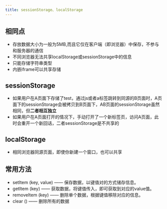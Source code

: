 ```yaml
---
title: sessionStorage、localStorage
---
```



## 相同点

- 存放数据大小为一般为5MB,而且它仅在客户端（即浏览器）中保存，不参与和服务器的通信
- 不同浏览器无法共享localStorage或sessionStorage中的信息
- 只能存储字符串类型
- 内嵌iframe可以共享存储

## sessionStorage

- 如果用户在A页面下存储了test，通过js或者a标签跳转到同源的B页面时，A页面下的sessionStorage会被拷贝到B页面下，AB页面的sessionStorage虽然相同，但**二者相互独立**
- 如果用户在A页面打开的情况下，手动打开了一个新标签页，访问A页面，此时会重开一个新回话，二者sessionStorage是不共享的

## localStorage

- 相同浏览器同源页面，即使你新建一个窗口，也可以共享

## 常用方法

- setItem (key, value) —— 保存数据，以键值对的方式储存信息。
- getItem (key) —— 获取数据，将键值传入，即可获取到对应的value值。
- removeItem (key) —— 删除单个数据，根据键值移除对应的信息。
- clear () —— 删除所有的数据
